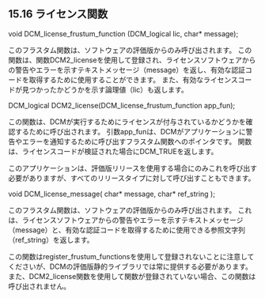 ## 15.16 ライセンス関数

void DCM\_license\_frustum\_function (DCM\_logical lic, char\* message);

このフラスタム関数は、ソフトウェアの評価版からのみ呼び出されます。
この関数は、関数DCM2\_licenseを使用して登録され、ライセンスソフトウェアからの警告やエラーを示すテキストメッセージ（message）を返し、有効な認証コードを取得するために使用することができます。
また、有効なライセンスコードが見つかったかどうかを示す論理値（lic）も返します。

DCM\_logical DCM2\_license(DCM\_license\_frustum\_function app\_fun);

この関数は、DCMが実行するためにライセンスが付与されているかどうかを確認するために呼び出されます。
引数app\_funは、DCMがアプリケーションに警告やエラーを通知するために呼び出すフラスタム関数へのポインタです。
関数は、ライセンスコードが検証された場合にDCM\_TRUEを返します。

このアプリケーションは、評価版リリースを使用する場合にのみこれを呼び出す必要がありますが、すべてのリリースタイプに対して呼び出すこともできます。

void DCM\_license\_message( char\* message, char\* ref\_string );

このフラスタム関数は、ソフトウェアの評価版からのみ呼び出されます。
これは、ライセンスソフトウェアからの警告やエラーを示すテキストメッセージ（message）と、有効な認証コードを取得するために使用できる参照文字列（ref\_string）を返します。

この関数はregister\_frustum\_functionsを使用して登録されないことに注意してくださいが、DCMの評価版静的ライブラリでは常に提供する必要があります。
また、DCM2\_license関数を使用して関数が登録されていない場合、この関数は呼び出されません。
